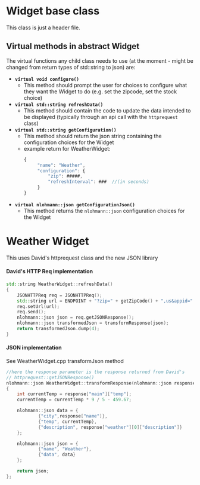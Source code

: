 # Widget base class
This class is just a header file.
## Virtual methods in abstract Widget
The virtual functions any child class needs to use (at the moment - might be changed from return types of std::string to json) are:
* **`virtual void configure()`**
  * This method should prompt the user for choices to configure what they want the Widget to do (e.g. set the zipcode, set the stock choice)
* **`virtual std::string refreshData()`**
  * This method should contain the code to update the data intended to be displayed (typically through an api call with the `httprequest` class)
* **`virtual std::string getConfiguration()`**
  * This method should return the json string containing the configuration choices for the Widget
  * example return for WeatherWidget: 
    ```js
    {
         "name": "Weather",
         "configuration": {
             "zip": #####,
             "refreshInterval": ###  //(in seconds)
         }
    }
    ```
* **`virtual nlohmann::json getConfigurationJson()`**
  * This method returns the `nlohmann::json` configuration choices for the Widget
# Weather Widget
This uses David's httprequest class and the new JSON library

#### David's HTTP Req implementation
```cpp
std::string WeatherWidget::refreshData()
{
    JSONHTTPReq req = JSONHTTPReq();
    std::string url = ENDPOINT + "?zip=" + getZipCode() + ",us&appid=" + APIKEY;
    req.setUrl(url);
    req.send();
    nlohmann::json json = req.getJSONResponse();
    nlohmann::json transformedJson = transformResponse(json);
    return transformedJson.dump(4);
}
```
#### JSON implementation
See WeatherWidget.cpp transformJson method
```cpp
//here the response parameter is the response returned from David's
// httprequest::getJSONResponse()
nlohmann::json WeatherWidget::transformResponse(nlohmann::json response)
{
    int currentTemp = response["main"]["temp"];
    currentTemp = currentTemp * 9 / 5 - 459.67;

    nlohmann::json data = {
            {"city",response["name"]},
            {"temp", currentTemp},
            {"description", response["weather"][0]["description"]}
    };

    nlohmann::json json = {
            {"name", "Weather"},
            {"data", data}
    };

    return json;
};
```
